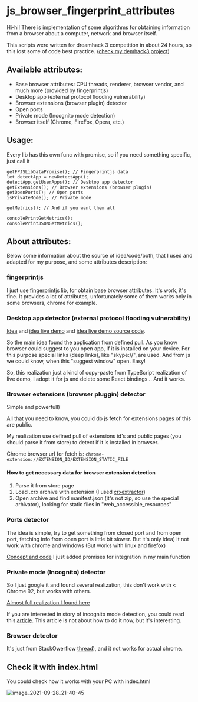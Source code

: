 # js_browser_fingerprint_attributes

Hi-hi!
There is implementation of some algorithms for obtaining information from a browser about a computer, network and browser itself.

This scripts were written for dreamhack 3 competition in about 24 hours, so this lost some of code best practice. (<a href="https://github.com/pymq/demhack3">check my demhack3 project</a>)

## Available attributes:

- Base browser attributes: CPU threads, renderer, browser vendor, and much more (provided by fingerprintjs)
- Desktop app (external protocol flooding vulnerability)
- Browser extensions (browser plugin) detector
- Open ports
- Private mode (Incognito mode detection)
- Browser itself (Chrome, FireFox, Opera, etc.)

## Usage:

Every lib has this own func with promise, so if you need something specific, just call it

```
getFPJSLibDataPromise(); // Fingerprintjs data
let detectApp = newDetectApp();
detectApp.getUserApps(); // Desktop app detector
getExtensions(); // Browser extensions (browser plugin)
getOpenPorts(); // Open ports
isPrivateMode(); // Private mode

getMetrics(); // And if you want them all

consolePrintGetMetrics();
consolePrintJSONGetMetrics();
```

## About attributes:

Below some information about the source of idea/code/both, that I used and adapted for my purpose, and some attributes description:

### fingerprintjs

I just use <a href="https://github.com/fingerprintjs/fingerprintjs">fingerprintjs lib</a>, for obtain base browser attributes. It's work, it's fine.
It provides a lot of attributes, unfortunately some of them works only in some browsers, chrome for example. 
 
 ### Desktop app detector (external protocol flooding vulnerability)
 
 <a href="https://fingerprintjs.com/blog/external-protocol-flooding/">Idea</a> and <a href="https://schemeflood.com/">idea live demo</a> and <a href="https://github.com/fingerprintjs/external-protocol-flooding">idea live demo source code</a>. 
 
So the main idea found the application from defined pull. As you know browser could suggest to you open app, if it is installed on your device. For this purpose special links (deep links), like "skype://", are used. And from js we could know, when this "suggest window" open. Easy! 

So, this realization just a kind of copy-paste from TypeScript realization of live demo, I adopt it for js and delete some React bindings... And it works.

### Browser extensions (browser pluggin) detector

Simple and powerfull) 

All that you need to know, you could do js fetch for extensions pages of this are public.

My realization use defined pull of extensions id's and public pages (you should parse it from store) to detect if it is installed in browser. 

Chrome browser url for fetch is:
``
 chrome-extension://EXTENSION_ID/EXTENSION_STATIC_FILE
``

#### How to get necessary data for browser extension detection

1. Parse it from store page
2. Load .crx archive with extension (I used <a href="https://crxextractor.com/">crxextractor</a>)
3. Open archive and find manifest.json (it's not zip, so use the special arhivator), looking for static files in "web_accessible_resources"

### Ports detector

The idea is simple, try to get something from closed port and from open port, fetching info from open port is little bit slower. But it's only idea) It not work with chrome and windows (But works with linux and firefox)

<a href="https://incolumitas.com/2021/01/10/browser-based-port-scanning/">Concept and code</a> I just added promises for integration in my main function

### Private mode (Incognito) detector

So I just google it and found several realization, this don't work with < Chrome 92, but works with others.

<a href="https://gist.github.com/jherax/a81c8c132d09cc354a0e2cb911841ff1">Almost full realization I found here</a>

If you are interested in story of incognito mode detection, you could read this <a href="https://fingerprintjs.com/blog/incognito-mode-detection/">article</a>. This article is not about how to do it now, but it's interesting.

### Browser detector

It's just from StackOwerflow <a href="https://stackoverflow.com/a/9851769">thread</a>), and it not works for actual chrome. 

## Check it with index.html

You could check how it works with your PC with index.html

![image_2021-09-28_21-40-45](https://user-images.githubusercontent.com/42908925/135504108-5f7c41bc-eefb-4103-a75c-9a19891d9e5f.png)

